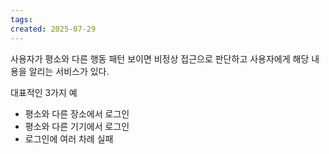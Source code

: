 ```yaml
---
tags: 
created: 2025-07-29
---
```

사용자가 평소와 다른 행동 패턴 보이면 비정상 접근으로 판단하고 사용자에게 해당 내용을 알리는 서비스가 있다. 

대표적인 3가지 예
- 평소와 다른 장소에서 로그인
- 평소와 다른 기기에서 로그인
- 로그인에 여러 차례 실패